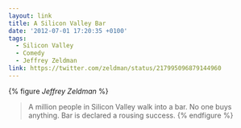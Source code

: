 ```yaml
---
layout: link
title: A Silicon Valley Bar
date: '2012-07-01 17:20:35 +0100'
tags:
  - Silicon Valley
  - Comedy
  - Jeffrey Zeldman
link: https://twitter.com/zeldman/status/217995096879144960
---
```

{% figure <cite>Jeffrey Zeldman</cite> %}
> A million people in Silicon Valley walk into a bar. No one buys anything. Bar is declared a rousing success.
{% endfigure %}